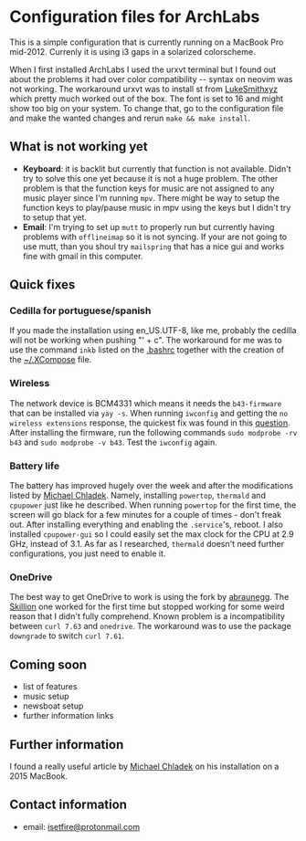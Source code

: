 # Configuration files for ArchLabs

This is a simple configuration that is currently running on
a MacBook Pro mid-2012. Currenly it is using i3 gaps in a
solarized colorscheme.

When I first installed ArchLabs I used the urxvt
terminal but I found out about the problems it had over
color compatibility -- syntax on neovim was not working.
The workaround urxvt was to install st from
[LukeSmithxyz](https://github.com/LukeSmithxyz/st) which
pretty much worked out of the box. The font is set to 16
and might show too big on your system. To change that, go
to the configuration file and make the wanted changes and
rerun `make && make install`.

## What is not working yet

- **Keyboard**: it is backlit but currently that function is
    not available. Didn't try to solve this one yet because
    it is not a huge problem. The other problem is that the
    function keys for music are not assigned to any music
    player since I'm running `mpv`. There might be way to
    setup the function keys to play/pause music in mpv using
    the keys but I didn't try to setup that yet.
- **Email**: I'm trying to set up `mutt` to properly run but
    currently having problems with `offlineimap` so it is
    not syncing. If your are not going to use mutt, than you
    shoul try `mailspring` that has a nice gui and works
    fine with gmail in this computer.

## Quick fixes

### Cedilla for portuguese/spanish

If you made the installation using en_US.UTF-8, like me,
probably the cedilla will not be working when pushing "' + c".
The workaround for me was to use the command `inkb` listed on the 
[.bashrc](https://github.com/isetfiretotherain/ArchLabs_on_MacBook/blob/master/dotfiles/.bashrc) 
together with the creation of the [~/.XCompose](https://github.com/isetfiretotherain/ArchLabs_on_MacBook/blob/master/dotfiles/.XCompose) file.

### Wireless

The network device is BCM4331 which means it needs the
`b43-firmware` that can be installed via `yay -s`. When
running `iwconfig` and getting the `no wireless extensions`
response, the quickest fix was found in this [question](https://askubuntu.com/questions/470153/no-wireless-when-install-14-04-on-macbook-pro).
After installing the firmware, run the following commands
`sudo modprobe -rv b43` and `sudo modprobe -v b43`. Test the
`iwconfig` again.

### Battery life

The battery has improved hugely over the week and after the
modifications listed by [Michael Chladek](https://mchladek.me/post/arch-mbp/).
Namely, installing `powertop`, `thermald` and `cpupower`
just like he described. When running `powertop` for the
first time, the screen will go black for a few minutes for a
couple of times - don't freak out. After installing
everything and enabling the `.service`'s, reboot. I also
installed `cpupower-gui` so I could easily set the max
clock for the CPU at 2.9 GHz, instead of 3.1. As far as I
researched, `thermald` doesn't need further configurations,
you just need to enable it.

### OneDrive

The best way to get OneDrive to work is using the fork by
[abraunegg](https://github.com/abraunegg/onedrive). The
[Skillion](https://github.com/skilion/onedrive) one worked
for the first time but stopped working for some weird reason
that I didn't fully comprehend. Known problem is a
incompatibility between `curl 7.63` and `onedrive`.
The workaround was to use the package `downgrade` to switch
`curl 7.61`. 

## Coming soon

- list of features
- music setup
- newsboat setup
- further information links

## Further information

I found a really useful article by [Michael Chladek](https://mchladek.me/post/arch-mbp/)
on his installation on a 2015 MacBook. 

## Contact information

- email: isetfire@protonmail.com
